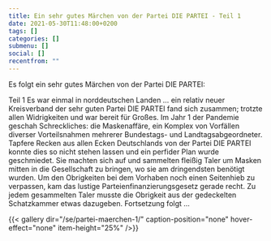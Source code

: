 ```yaml
---
title: Ein sehr gutes Märchen von der Partei DIE PARTEI - Teil 1
date: 2021-05-30T11:48:00+0200
tags: []
categories: []
submenu: []
social: []
recentfrom: ""
---
```

Es folgt ein sehr gutes Märchen von der Partei DIE PARTEI:

Teil 1
Es war einmal in norddeutschen Landen … ein relativ neuer Kreisverband der sehr guten Partei DIE PARTEI fand sich zusammen; trotzte allen Widrigkeiten und war bereit für Großes.
Im Jahr 1 der Pandemie geschah Schreckliches: die Maskenaffäre, ein Komplex von Vorfällen diverser Vorteilsnahmen mehrerer Bundestags- und Landtagsabgeordneter. Tapfere Recken aus allen Ecken Deutschlands von der Partei DIE PARTEI konnte dies so nicht stehen lassen und ein perfider Plan wurde geschmiedet. Sie machten sich auf und sammelten fleißig Taler um Masken mitten in die Gesellschaft zu bringen, wo sie am dringendsten benötigt wurden. Um den Obrigkeiten bei dem Vorhaben noch einen Seitenhieb zu verpassen, kam das lustige Parteienfinanzierungsgesetz gerade recht. Zu jedem gesammelten Taler musste die Obrigkeit aus der gedeckelten Schatzkammer etwas dazugeben.
Fortsetzung folgt ...

{{< gallery dir="/se/partei-maerchen-1/" caption-position="none" hover-effect="none" item-height="25%" />}}